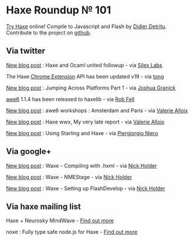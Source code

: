 [_template]: ../templates/roundup.html
# Haxe Roundup № 101

[Try Haxe][link 1] online! Compile to Javascript and Flash by [Didier Detritu][link 2]. Contribute to the project on [github][link 3].

## Via twitter

[New blog post][link 4] : Haxe and Ocaml united followup - via [Silex Labs][link 5]

The Haxe [Chrome Extension][link 6] API has been updated v19 - via [tong][link 7]

[New blog post][link 8] : Jumping Across Platforms Part 1 - via [Joshua Granick][link 9]

[awe6][link 10] 1.1.4 has been released to haxelib - via [Rob Fell][link 11]

[New blog post][link 12] : awe6 workshops : Amsterdam and Paris - via [Valerie Alloix][link 13]

[New blog post][link 14] : Haxe wwx, My very late report - via [Valerie Alloix][link 15]

[New blog post][link 16] : Using Starling and Haxe - via [Piergiorgio Niero][link 17]

## Via google+

[New blog post][link 18] : Waxe - Compiling with .hxml - via [Nick Holder][link 19]

[New blog post][link 20] : Waxe - NMEStage - via [Nick Holder][link 21]

[New blog post][link 22] : Waxe - Setting up FlashDevelop - via [Nick Holder][link 23]

## Via haxe mailing list

Haxe + Neurosky MindWave - [Find out more][link 24]

noxe : Fully type safe node.js for Haxe - [Find out more][link 25]

[link 1]: http://try.haxe.org "Try Haxe"
[link 2]: https://plus.google.com/b/113704686911055424796/107153760418037795844/posts "Didier Detritu"
[link 3]: https://github.com/clemos/try-haxe "github"
[link 4]: http://www.silexlabs.org/133239/the-blog/haxe-and-ocaml-united-followup/ "New blog post"
[link 5]: https://www.twitter.com/silexlabs "Silex Labs"
[link 6]: https://github.com/tong/chrome.extension "Chrome Extension"
[link 7]: https://www.twitter.com/disktree "tong"
[link 8]: http://blog.mutantlabs.com/2012/04/jumping-across-platforms-part-1/ "New blog post"
[link 9]: https://www.twitter.com/singmajesty "Joshua Granick"
[link 10]: http://lib.haxe.org/p/awe6 "awe6"
[link 11]: https://twitter.com/hypersurge "Rob Fell"
[link 12]: http://www.blog.elimak.com/2012/06/awe6-workshop-amsterdam-paris/ "New blog post"
[link 13]: https://www.twitter.com/elimak "Valerie Alloix"
[link 14]: http://www.blog.elimak.com/2012/06/haxe-wwx/ "New blog post"
[link 15]: https://www.twitter.com/elimak "Valerie Alloix"
[link 16]: http://blog.labe.me/post/24838117737/using-starling-and-haxe "New blog post"
[link 17]: https://www.twitter.com/pigiuz "Piergiorgio Niero"
[link 18]: http://nickholder.wordpress.com/2012/06/07/waxe-compiling-with-hxml/ "New blog post"
[link 19]: https://plus.google.com/113726060669742151350/posts "Nick Holder"
[link 20]: http://nickholder.wordpress.com/2012/06/13/waxe-nmestage/ "New blog post"
[link 21]: https://plus.google.com/113726060669742151350/posts "Nick Holder"
[link 22]: http://nickholder.wordpress.com/2012/06/13/waxe-setting-up-flashdevelop/ "New blog post"
[link 23]: https://plus.google.com/113726060669742151350/posts "Nick Holder"
[link 24]: https://groups.google.com/d/msg/haxelang/lyVlMt-6_-4/03r1IZ0kCZMJ "Find out more"
[link 25]: https://groups.google.com/d/msg/haxelang/FVEQ1xq_7ek/czder16oq8YJ "Find out more"

